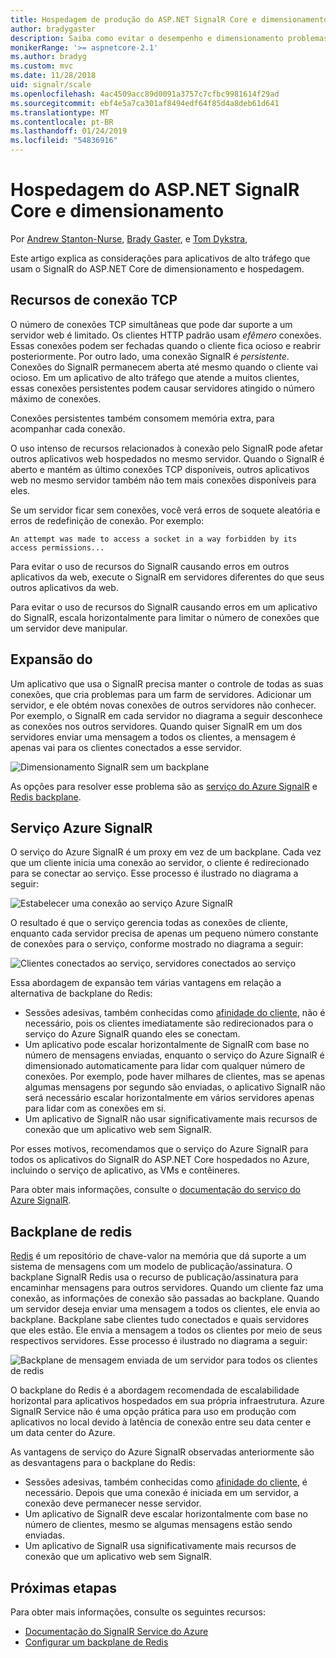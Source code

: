 ```yaml
---
title: Hospedagem de produção do ASP.NET SignalR Core e dimensionamento
author: bradygaster
description: Saiba como evitar o desempenho e dimensionamento problemas em aplicativos que usam o SignalR do ASP.NET Core.
monikerRange: '>= aspnetcore-2.1'
ms.author: bradyg
ms.custom: mvc
ms.date: 11/28/2018
uid: signalr/scale
ms.openlocfilehash: 4ac4509acc89d0091a3757c7cfbc9981614f29ad
ms.sourcegitcommit: ebf4e5a7ca301af8494edf64f85d4a8deb61d641
ms.translationtype: MT
ms.contentlocale: pt-BR
ms.lasthandoff: 01/24/2019
ms.locfileid: "54836916"
---
```

# <a name="aspnet-core-signalr-hosting-and-scaling"></a>Hospedagem do ASP.NET SignalR Core e dimensionamento

Por [Andrew Stanton-Nurse](https://twitter.com/anurse), [Brady Gaster](https://twitter.com/bradygaster), e [Tom Dykstra](https://github.com/tdykstra),

Este artigo explica as considerações para aplicativos de alto tráfego que usam o SignalR do ASP.NET Core de dimensionamento e hospedagem.

## <a name="tcp-connection-resources"></a>Recursos de conexão TCP

O número de conexões TCP simultâneas que pode dar suporte a um servidor web é limitado. Os clientes HTTP padrão usam *efêmero* conexões. Essas conexões podem ser fechadas quando o cliente fica ocioso e reabrir posteriormente. Por outro lado, uma conexão SignalR é *persistente*. Conexões do SignalR permanecem aberta até mesmo quando o cliente vai ocioso. Em um aplicativo de alto tráfego que atende a muitos clientes, essas conexões persistentes podem causar servidores atingido o número máximo de conexões.

Conexões persistentes também consomem memória extra, para acompanhar cada conexão.

O uso intenso de recursos relacionados à conexão pelo SignalR pode afetar outros aplicativos web hospedados no mesmo servidor. Quando o SignalR é aberto e mantém as último conexões TCP disponíveis, outros aplicativos web no mesmo servidor também não tem mais conexões disponíveis para eles.

Se um servidor ficar sem conexões, você verá erros de soquete aleatória e erros de redefinição de conexão. Por exemplo:

```
An attempt was made to access a socket in a way forbidden by its access permissions...
```

Para evitar o uso de recursos do SignalR causando erros em outros aplicativos da web, execute o SignalR em servidores diferentes do que seus outros aplicativos da web.

Para evitar o uso de recursos do SignalR causando erros em um aplicativo do SignalR, escala horizontalmente para limitar o número de conexões que um servidor deve manipular.

## <a name="scale-out"></a>Expansão do

Um aplicativo que usa o SignalR precisa manter o controle de todas as suas conexões, que cria problemas para um farm de servidores. Adicionar um servidor, e ele obtém novas conexões de outros servidores não conhecer. Por exemplo, o SignalR em cada servidor no diagrama a seguir desconhece as conexões nos outros servidores. Quando quiser SignalR em um dos servidores enviar uma mensagem a todos os clientes, a mensagem é apenas vai para os clientes conectados a esse servidor.

![Dimensionamento SignalR sem um backplane](scale/_static/scale-no-backplane.png)

As opções para resolver esse problema são as [serviço do Azure SignalR](#azure-signalr-service) e [Redis backplane](#redis-backplane).

## <a name="azure-signalr-service"></a>Serviço Azure SignalR

O serviço do Azure SignalR é um proxy em vez de um backplane. Cada vez que um cliente inicia uma conexão ao servidor, o cliente é redirecionado para se conectar ao serviço. Esse processo é ilustrado no diagrama a seguir:

![Estabelecer uma conexão ao serviço Azure SignalR](scale/_static/azure-signalr-service-one-connection.png)

O resultado é que o serviço gerencia todas as conexões de cliente, enquanto cada servidor precisa de apenas um pequeno número constante de conexões para o serviço, conforme mostrado no diagrama a seguir:

![Clientes conectados ao serviço, servidores conectados ao serviço](scale/_static/azure-signalr-service-multiple-connections.png)

Essa abordagem de expansão tem várias vantagens em relação a alternativa de backplane do Redis:

* Sessões adesivas, também conhecidas como [afinidade do cliente](/iis/extensions/configuring-application-request-routing-arr/http-load-balancing-using-application-request-routing#step-3---configure-client-affinity), não é necessário, pois os clientes imediatamente são redirecionados para o serviço do Azure SignalR quando eles se conectam.
* Um aplicativo pode escalar horizontalmente de SignalR com base no número de mensagens enviadas, enquanto o serviço do Azure SignalR é dimensionado automaticamente para lidar com qualquer número de conexões. Por exemplo, pode haver milhares de clientes, mas se apenas algumas mensagens por segundo são enviadas, o aplicativo SignalR não será necessário escalar horizontalmente em vários servidores apenas para lidar com as conexões em si.
* Um aplicativo de SignalR não usar significativamente mais recursos de conexão que um aplicativo web sem SignalR.

Por esses motivos, recomendamos que o serviço do Azure SignalR para todos os aplicativos do SignalR do ASP.NET Core hospedados no Azure, incluindo o serviço de aplicativo, as VMs e contêineres.

Para obter mais informações, consulte o [documentação do serviço do Azure SignalR](/azure/azure-signalr/signalr-overview).

## <a name="redis-backplane"></a>Backplane de redis

[Redis](https://redis.io/) é um repositório de chave-valor na memória que dá suporte a um sistema de mensagens com um modelo de publicação/assinatura. O backplane SignalR Redis usa o recurso de publicação/assinatura para encaminhar mensagens para outros servidores. Quando um cliente faz uma conexão, as informações de conexão são passadas ao backplane. Quando um servidor deseja enviar uma mensagem a todos os clientes, ele envia ao backplane. Backplane sabe clientes tudo conectados e quais servidores que eles estão. Ele envia a mensagem a todos os clientes por meio de seus respectivos servidores. Esse processo é ilustrado no diagrama a seguir:

![Backplane de mensagem enviada de um servidor para todos os clientes de redis](scale/_static/redis-backplane.png)

O backplane do Redis é a abordagem recomendada de escalabilidade horizontal para aplicativos hospedados em sua própria infraestrutura. Azure SignalR Service não é uma opção prática para uso em produção com aplicativos no local devido à latência de conexão entre seu data center e um data center do Azure.

As vantagens de serviço do Azure SignalR observadas anteriormente são as desvantagens para o backplane do Redis:

* Sessões adesivas, também conhecidas como [afinidade do cliente](/iis/extensions/configuring-application-request-routing-arr/http-load-balancing-using-application-request-routing#step-3---configure-client-affinity), é necessário. Depois que uma conexão é iniciada em um servidor, a conexão deve permanecer nesse servidor.
* Um aplicativo de SignalR deve escalar horizontalmente com base no número de clientes, mesmo se algumas mensagens estão sendo enviadas.
* Um aplicativo de SignalR usa significativamente mais recursos de conexão que um aplicativo web sem SignalR.

## <a name="next-steps"></a>Próximas etapas

Para obter mais informações, consulte os seguintes recursos:

* [Documentação do SignalR Service do Azure](/azure/azure-signalr/signalr-overview)
* [Configurar um backplane de Redis](xref:signalr/redis-backplane)
